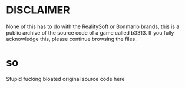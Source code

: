 # DISCLAIMER
None of this has to do with the RealitySoft or Bonmario brands, this is a public archive of the source code of a game called b3313. If you fully acknowledge this, please continue browsing the files.

# so
Stupid fucking bloated original source code here
